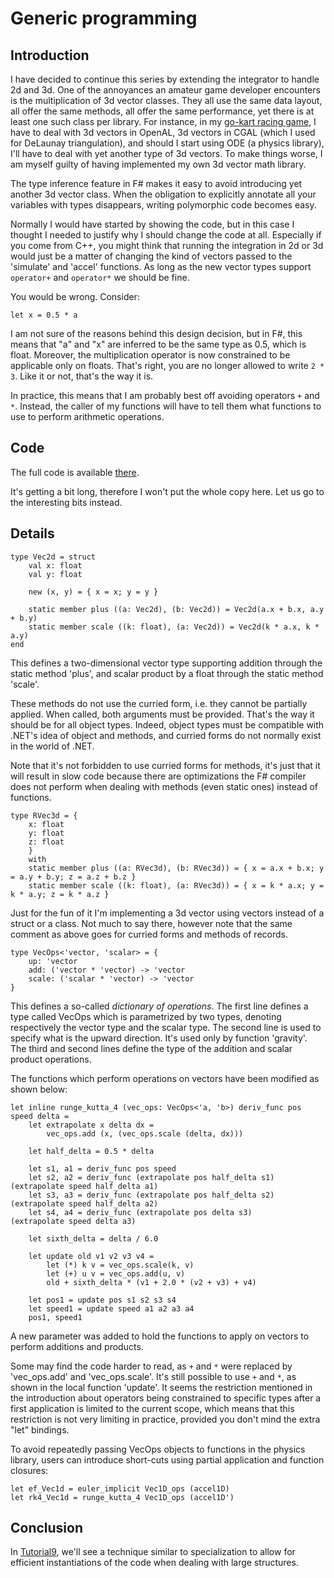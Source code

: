 # Generic programming #

## Introduction ##

I have decided to continue this series by extending the integrator to handle 2d and 3d. One of the annoyances an amateur game developer encounters is the multiplication of 3d vector classes. They all use the same data layout, all offer the same methods, all offer the same performance, yet there is at least one such class per library. For instance, in my [go-kart racing game](http://www.top10-racing.org), I have to deal with 3d vectors in OpenAL, 3d vectors in CGAL (which I used for DeLaunay triangulation), and should I start using ODE (a physics library), I'll have to deal with yet another type of 3d vectors. To make things worse, I am myself guilty of having implemented my own 3d vector math library.

The type inference feature in F# makes it easy to avoid introducing yet another 3d vector class. When the obligation to explicitly annotate all your variables with types disappears, writing polymorphic code becomes easy.

Normally I would have started by showing the code, but in this case I thought I needed to justify why I should change the code at all. Especially if you come from C++, you might think that running the integration in 2d or 3d would just be a matter of changing the kind of vectors passed to the 'simulate' and 'accel' functions. As long as the new vector types support `operator+` and `operator*` we should be fine.

You would be wrong. Consider:

```
let x = 0.5 * a
```

I am not sure of the reasons behind this design decision, but in F#, this means that "a" and "x" are inferred to be the same type as 0.5, which is float. Moreover, the multiplication operator is now constrained to be applicable only on floats. That's right, you are no longer allowed to write `2 * 3`. Like it or not, that's the way it is.

In practice, this means that I am probably best off avoiding operators `+` and `*`. Instead, the caller of my functions will have to tell them what functions to use to perform arithmetic operations.

## Code ##

The full code is available [there](http://code.google.com/p/fs-gamedev/source/browse/trunk/Tutorial008/Program008.fs).

It's getting a bit long, therefore I won't put the whole copy here. Let us go to the interesting bits instead.

## Details ##

```
type Vec2d = struct
    val x: float
    val y: float
    
    new (x, y) = { x = x; y = y }
    
    static member plus ((a: Vec2d), (b: Vec2d)) = Vec2d(a.x + b.x, a.y + b.y)
    static member scale ((k: float), (a: Vec2d)) = Vec2d(k * a.x, k * a.y)
end
```

This defines a two-dimensional vector type supporting addition through the static method 'plus', and scalar product by a float through the static method 'scale'.

These methods do not use the curried form, i.e. they cannot be partially applied. When called, both arguments must be provided. That's the way it should be for all object types. Indeed, object types must be compatible with .NET's idea of object and methods, and curried forms do not normally exist in the world of .NET.

Note that it's not forbidden to use curried forms for methods, it's just that it will result in slow code because there are optimizations the F# compiler does not perform when dealing with methods (even static ones) instead of functions.

```
type RVec3d = {
    x: float
    y: float
    z: float
    }
    with    
    static member plus ((a: RVec3d), (b: RVec3d)) = { x = a.x + b.x; y = a.y + b.y; z = a.z + b.z }
    static member scale ((k: float), (a: RVec3d)) = { x = k * a.x; y = k * a.y; z = k * a.z }
```

Just for the fun of it I'm implementing a 3d vector using vectors instead of a struct or a class. Not much to say there, however note that the same comment as above goes for curried forms and methods of records.

```
type VecOps<'vector, 'scalar> = {
    up: 'vector
    add: ('vector * 'vector) -> 'vector
    scale: ('scalar * 'vector) -> 'vector
}
```

This defines a so-called _dictionary of operations_.
The first line defines a type called VecOps which is parametrized by two types, denoting respectively the vector type and the scalar type.
The second line is used to specify what is the upward direction. It's used only by function 'gravity'. The third and second lines define the type of the addition and scalar product operations.

The functions which perform operations on vectors have been modified as shown below:

```
let inline runge_kutta_4 (vec_ops: VecOps<'a, 'b>) deriv_func pos speed delta =    
    let extrapolate x delta dx = 
        vec_ops.add (x, (vec_ops.scale (delta, dx)))

    let half_delta = 0.5 * delta
         
    let s1, a1 = deriv_func pos speed
    let s2, a2 = deriv_func (extrapolate pos half_delta s1) (extrapolate speed half_delta a1)
    let s3, a3 = deriv_func (extrapolate pos half_delta s2) (extrapolate speed half_delta a2)
    let s4, a4 = deriv_func (extrapolate pos delta s3)      (extrapolate speed delta a3)

    let sixth_delta = delta / 6.0    

    let update old v1 v2 v3 v4 =
        let (*) k v = vec_ops.scale(k, v)
        let (+) u v = vec_ops.add(u, v)
        old + sixth_delta * (v1 + 2.0 * (v2 + v3) + v4)
                             
    let pos1 = update pos s1 s2 s3 s4
    let speed1 = update speed a1 a2 a3 a4
    pos1, speed1
```

A new parameter was added to hold the functions to apply on vectors to perform additions and products.

Some may find the code harder to read, as `+` and `*` were replaced by 'vec\_ops.add' and 'vec\_ops.scale'. It's still possible to use `+` and `*`, as shown in the local function 'update'. It seems the restriction mentioned in the introduction about operators being constrained to specific types after a first application is limited to the current scope, which means that this restriction is not very limiting in practice, provided you don't mind the extra "let" bindings.

To avoid repeatedly passing VecOps objects to functions in the physics library, users can introduce short-cuts using partial application and function closures:

```
let ef_Vec1d = euler_implicit Vec1D_ops (accel1D)
let rk4_Vec1d = runge_kutta_4 Vec1D_ops (accel1D')
```

## Conclusion ##

In [Tutorial9](Tutorial9.md), we'll see a technique similar to specialization to allow for efficient instantiations of the code when dealing with large structures.